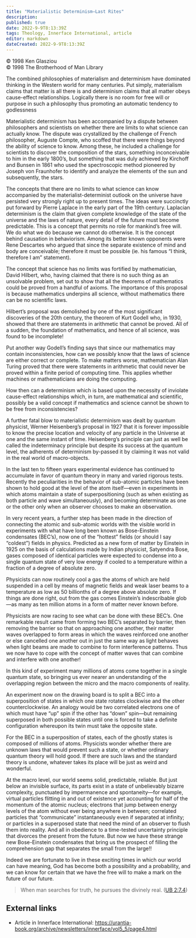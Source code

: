 ```yaml
---
title: "Materialistic Determinism—Last Rites"
description: 
published: true
date: 2022-9-9T8:13:39Z
tags: Theology, Innerface International, article
editor: markdown
dateCreated: 2022-9-9T8:13:39Z
---
```


<p class="v-card v-sheet theme--light grey lighten-3 px-2">© 1998 Ken Glasziou<br>© 1998 The Brotherhood of Man Library</p>

The combined philosophies of materialism and determinism have dominated thinking in the Western world for many centuries. Put simply, materialism claims that matter is all there is and determinism claims that all matter obeys cause-effect relationships. Logically there is no room for free will or purpose in such a philosophy thus promoting an automatic tendency to godlessness

Materialistic determinism has been accompanied by a dispute between philosophers and scientists on whether there are limits to what science can actually know. The dispute was crystallized by the challenge of French philosopher, Auguste Compte, who scoffed that there were things beyond the ability of science to know. Among these, he included a challenge for scientists to discover the composition of the stars, something inconceivable to him in the early 1800’s, but something that was duly achieved by Kirchoff and Bunsen in 1861 who used the spectroscopic method pioneered by Joseph von Fraunhofer to identify and analyze the elements of the sun and subsequently, the stars.

The concepts that there are no limits to what science can know accompanied by the materialist-determinist outlook on the universe have persisted very strongly right up to present times. The ideas were succinctly put forward by Pierre Laplace in the early part of the 19th century. Laplacian determinism is the claim that given complete knowledge of the state of the universe and the laws of nature, every detail of the future must become predictable. This is a concept that permits no role for mankind’s free will. We do what we do because we cannot do otherwise. It is the concept behind causation in behaviorism. Among its better known opponents were Rene Descartes who argued that since the separate existence of mind and body are conceivable; therefore it must be possible (ie. his famous “I think, therefore I am” statement).

The concept that science has no limits was fortified by mathematician, David Hilbert, who, having claimed that there is no such thing as an unsolvable problem, set out to show that all the theorems of mathematics could be proved from a handful of axioms. The importance of this proposal is because mathematics underpins all science, without mathematics there can be no scientific laws.

Hilbert’s proposal was demolished by one of the most significant discoveries of the 20th century, the theorem of Kurt Godell who, in 1930, showed that there are statements in arithmetic that cannot be proved. All of a sudden, the foundation of mathematics, and hence of all science, was found to be incomplete!

Put another way Godell’s finding says that since our mathematics may contain inconsistencies, how can we possibly know that the laws of science are either correct or complete. To make matters worse, mathematician Alan Turing proved that there were statements in arithmetic that could never be proved within a finite period of computing time. This applies whether machines or mathematicians are doing the computing.

How then can a determinism which is based upon the necessity of inviolate cause-effect relationships which, in turn, are mathematical and scientific, possibly be a valid concept if mathematics and science cannot be shown to be free from inconsistencies?

A further fatal blow to materialistic determinism was dealt by quantum physicist, Werner Heisenberg’s proposal in 1927 that it is forever impossible to know the precise location and velocity of any particle in the Universe at one and the same instant of time. Heisenberg’s principle can just as well be called the indeterminacy principle but despite its success at the quantum level, the adherents of determinism by-passed it by claiming it was not valid in the real world of macro-objects.

In the last ten to fifteen years experimental evidence has continued to accumulate in favor of quantum theory in many and varied rigorous tests. Recently the peculiarities in the behavior of sub-atomic particles have been shown to hold good at the level of the atom itself—even in experiments in which atoms maintain a state of superpositioning (such as when existing as both particle and wave simultaneously), and becoming determinate as one or the other only when an observer chooses to make an observation.

In very recent years, a further step has been made in the direction of connecting the atomic and sub-atomic worlds with the visible world in experiments with what have long been known as Bose-Einstein condensates (BEC’s), now one of the “hottest” fields (or should I say “coldest”) fields in physics. Predicted as a new form of matter by Einstein in 1925 on the basis of calculations made by Indian physicist, Satyendra Bose, gases composed of identical particles were expected to condense into a single quantum state of very low energy if cooled to a temperature within a fraction of a degree of absolute zero.

Physicists can now routinely cool a gas the atoms of which are held suspended in a cell by means of magnetic fields and weak laser beams to a temperature as low as 50 billionths of a degree above absolute zero. If things are done right, out from the gas comes Einstein’s indescribable glob—as many as ten million atoms in a form of matter never known before.

Physicists are now racing to see what can be done with these BEC’s. One remarkable result came from forming two BEC’s separated by barrier, then removing the barrier so that on approaching one another, their matter waves overlapped to form areas in which the waves reinforced one another or else cancelled one another out in just the same way as light behaves when light beams are made to combine to form interference patterns. Thus we now have to cope with the concept of matter waves that can combine and interfere with one another!

In this kind of experiment many millions of atoms come together in a single quantum state, so bringing us ever nearer an understanding of the overlapping region between the micro and the macro components of reality.

An experiment now on the drawing board is to split a BEC into a superposition of states in which one state rotates clockwise and the other counterclockwise. An analogy would be two correlated electrons one of which must have “up” spin if the other has “down” spin—but remaining superposed in both possible states until one is forced to take a definite configuration whereupon its twin must take the opposite state.

For the BEC in a superposition of states, each of the ghostly states is composed of millions of atoms. Physicists wonder whether there are unknown laws that would prevent such a state, or whether ordinary quantum theory will hold good. If there are such laws and the standard theory is undone, whatever takes its place will be just as weird and wonderful.

At the macro level, our world seems solid, predictable, reliable. But just below an invisible surface, its parts exist in a state of unbelievably bizarre complexity, punctuated by impermanence and spontaneity—for example, virtual particles flitting in and out of existence yet accounting for half of the momentum of the atomic nucleus; electrons that jump between energy levels of the atom without ever being anywhere in between; correlated particles that “communicate” instantaneously even if separated at infinity; or particles in a superposed state that need the mind of an observer to flush them into reality. And all in obedience to a time-tested uncertainty principle that divorces the present from the future. But now we have these strange new Bose-Einstein condensates that bring us the prospect of filling the comprehension gap that separates the small from the large!!

Indeed we are fortunate to live in these exciting times in which our world can have meaning, God has become both a possibility and a probability, and we can know for certain that we have the free will to make a mark on the future of our future.

> When man searches for truth, he pursues the divinely real. ([UB 2:7.4](/en/The_Urantia_Book/2#p7_4))

## External links

- Article in Innerface International: https://urantia-book.org/archive/newsletters/innerface/vol5_5/page4.html


